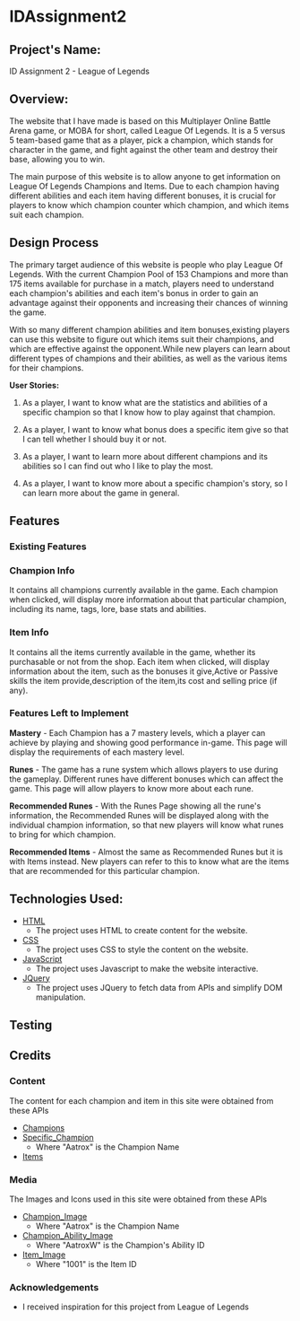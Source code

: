 # IDAssignment2

## Project's Name:
ID Assignment 2 - League of Legends

## Overview:
The website that I have made is based on this Multiplayer Online Battle Arena game, or MOBA for short, called League Of Legends. It is a 5 versus 5 team-based game that as a player, pick a champion, which stands for character in the game, and fight against the other team and destroy their base, allowing you to win.

The main purpose of this website is to allow anyone to get information on League Of Legends Champions and Items. Due to each champion having different abilities and each item having different bonuses, it is crucial for players to know which champion counter which champion, and which items suit each champion.

## Design Process
The primary target audience of this website is people who play League Of Legends. With the current Champion Pool of 153 Champions and more than 175 items available for purchase in a match, players need to understand each champion's abilities and each item's bonus in order to gain an advantage against their opponents and increasing their chances of winning the game. 

With so many different champion abilities and item bonuses,existing players can use this website to figure out which items suit their champions, and which are effective against the opponent.While new players can learn about different types of champions and their abilities, as well as the various items for their champions.

**User Stories:**
1. As a player, I want to know what are the statistics and abilities of a specific champion so that I know how to play against that champion.

1. As a player, I want to know what bonus does a specific item give so that I can tell whether I should buy it or not.

1. As a player, I want to learn more about different champions and its abilities so I can find out who I like to play the most.

1. As a player, I want to know more about a specific champion's story, so I can learn more about the game in general.

## Features

### Existing Features

### Champion Info

It contains all champions currently available in the game. Each champion when clicked, will display more information about that particular champion, including its name, tags, lore, base stats and abilities.

### Item Info

It contains all the items currently available in the game, whether its purchasable or not from the shop. Each item when clicked, will display information about the item, such as the bonuses it give,Active or Passive skills the item provide,description of the item,its cost and selling price (if any).

### Features Left to Implement

**Mastery** - Each Champion has a 7 mastery levels, which a player can achieve by playing and showing good performance in-game. This page will display the requirements of each mastery level.

**Runes** - The game has a rune system which allows players to use during the gameplay. Different runes have different bonuses which can affect the game. This page will allow players to know more about each rune.

**Recommended Runes** - With the Runes Page showing all the rune's information, the Recommended Runes will be displayed along with the individual champion information, so that new players will know what runes to bring for which champion.

**Recommended Items** - Almost the same as Recommended Runes but it is with Items instead. New players can refer to this to know what are the items that are recommended for this particular champion.

## Technologies Used:
* [HTML](https://html.spec.whatwg.org/multipage/)
    * The project uses HTML to create content for the website.
* [CSS](https://www.w3.org/Style/CSS/)
    * The project uses CSS to style the content on the website.
* [JavaScript](https://www.javascript.com/)
    * The project uses Javascript to make the website interactive.
* [JQuery](https://jquery.com/)
    * The project uses JQuery to fetch data from APIs and simplify DOM manipulation.

## Testing

## Credits

### Content
The content for each champion and item in this site were obtained from these APIs
* [Champions](http://ddragon.leagueoflegends.com/cdn/11.1.1/data/en_US/champion.json)
* [Specific_Champion](http://ddragon.leagueoflegends.com/cdn/11.1.1/data/en_US/champion/Aatrox.json)
    * Where "Aatrox" is the Champion Name
* [Items](http://ddragon.leagueoflegends.com/cdn/11.1.1/data/en_US/item.json)

### Media
The Images and Icons used in this site were obtained from these APIs
* [Champion_Image](https://ddragon.leagueoflegends.com/cdn/11.1.1/img/champion/Aatrox.png)
    * Where "Aatrox" is the Champion Name
* [Champion_Ability_Image](https://ddragon.leagueoflegends.com/cdn/11.1.1/img/spell/AatroxW.png)
    * Where "AatroxW" is the Champion's Ability ID
* [Item_Image](https://ddragon.leagueoflegends.com/cdn/11.1.1/img/item/1001.png)
    * Where "1001" is the Item ID

### Acknowledgements
* I received inspiration for this project from League of Legends